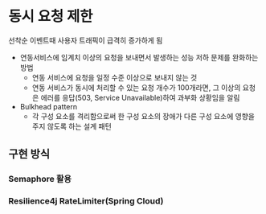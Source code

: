 # 동시 요청 제한

선착순 이벤트때 사용자 트래픽이 급격히 증가하게 됨
- 연동서비스에 임계치 이상의 요청을 보내면서 발생하는 성능 저하 문제를 완화하는 방법
  - 연동 서비스에 요청을 일정 수준 이상으로 보내지 않는 것
  - 연동 서비스가 동시에 처리할 수 있는 요청 개수가 100개라면, 그 이상의 요청은 에러를 응답(503, Service Unavailable)하여 과부화 상황임을 알림
- Bulkhead pattern
  - 각 구성 요소를 격리함으로써 한 구성 요소의 장애가 다른 구성 요소에 영향을 주지 않도록 하는 설계 패턴

## 구현 방식

### Semaphore 활용

### Resilience4j RateLimiter(Spring Cloud)
